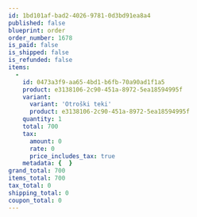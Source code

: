 ```yaml
---
id: 1bd101af-bad2-4026-9781-0d3bd91ea8a4
published: false
blueprint: order
order_number: 1678
is_paid: false
is_shipped: false
is_refunded: false
items:
  -
    id: 0473a3f9-aa65-4bd1-b6fb-70a90ad1f1a5
    product: e3138106-2c90-451a-8972-5ea18594995f
    variant:
      variant: 'Otroški teki'
      product: e3138106-2c90-451a-8972-5ea18594995f
    quantity: 1
    total: 700
    tax:
      amount: 0
      rate: 0
      price_includes_tax: true
    metadata: {  }
grand_total: 700
items_total: 700
tax_total: 0
shipping_total: 0
coupon_total: 0
---
```

